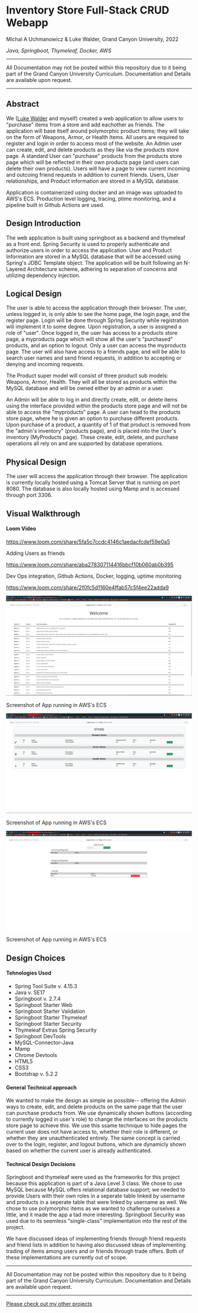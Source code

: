 # Inventory Store Full-Stack CRUD Webapp
Michal A Uchmanowicz & Luke Walder, Grand Canyon University, 2022

*Java, Springboot, Thymeleaf, Docker, AWS*

___

All Documentation may not be posted within this repository due to it being part of the Grand Canyon University Curriculum. Documentation and Details are available upon request. 

___

## Abstract

We ([Luke Walder](https://github.com/lw0545/) and myself) created a web application to allow users to "purchase" items from a store and add eachother as friends. The application will base itself around polymorphic product items; they will take on the form of Weapons, Armor, or Health Items. All users are required to register and login in order to access most of the website. An Admin user can create, edit, and delete products as they like via the products store page. A standard User can "purchase" products from the products store page which will be reflected in their own products page (and users can delete their own products). Users will have a page to view current incoming and outcoing friend requests in addition to current friends. Users, User relationships, and Product information are stored in a MySQL database. 

Application is containerized using docker and an image was uploaded to AWS's ECS. Production level logging, tracing, ptime monitoring, and a pipeline built in Github Actions are used.


## Design Introduction

The web application is built using springboot as a backend and thymeleaf as a front end. Spring Security is used to properly authenticate and authorize users in order to access the application. User and Product Information are stored in a MySQL database that will be accessed using Spring's JDBC Template object. The application will be built following an N-Layered Architecture scheme, adhering to separation of concerns and utilizing dependency injection.

## Logical Design

The user is able to access the application through their browser. The user, unless logged in, is only able to see the home page, the login page, and the register page. Login will be done through Spring Security while registration will implement it to some degree. Upon registration, a user is assigned a role of "user". Once logged in, the user has access to a products store page, a myproducts page which will show all the user's "purchased" products, and an option to logout. Only a user can access the myproducts page. The user will also have access to a friends page, and will be able to search user names and send friend requests, in addition to accepting or denying and incoming requests.

The Product super model will consist of three product sub models: Weapons, Armor, Health. They will all be stored as products within the MySQL database and will be owned either by an admin or a user. 

An Admin will be able to log in and directly create, edit, or delete items using the interface provided within the products store page and will not be able to access the "myproducts" page. A user can head to the products store page, where he is given an option to purchase different products. Upon purchase of a product, a quantity of 1 of that product is removed from the "admin's inventory" (products page), and is placed into the User's inventory (MyProducts page). These create, edit, delete, and purchase operations all rely on and are supported by database operations.

## Physical Design

The user will access the application through their browser. The application is currently locally hosted using a Tomcat Server that is running on port 8080. The database is also locally hosted using Mamp and is accessed through port 3306.

## Visual Walkthrough
#### Loom Video

https://www.loom.com/share/5fa5c7ccdc4146c1aedacfcdef59e0a5


Adding Users as friends

https://www.loom.com/share/aba278307114416bbcf10b060ab0b395


Dev Ops integration, Github Actions, Docker, logging, uptime monitoring

https://www.loom.com/share/2f0fc5d1160e4ffab57c5f4ee22adda9


<div align="left">
<img alt = "Screenshot of App running in AWS's ECS" src="InventoryAWS2.png">
</div>  

Screenshot of App running in AWS's ECS

<div align="left">
<img alt = "Screenshot of App running in AWS's ECS" src="InventoryAWS3.png">
</div>  

Screenshot of App running in AWS's ECS

<div align="left">
<img alt = "Screenshot of App running in AWS's ECS" src="InventoryAWS4.png">
</div>  

Screenshot of App running in AWS's ECS
## Design Choices

#### Tehnologies Used

- Spring Tool Suite v. 4.15.3 
- Java v. SE17  
- Springboot v. 2.7.4 
- Springboot Starter Web  
- Springboot Starter Validation 
- Springboot Starter Thymeleaf  
- Springboot Starter Security 
- Thymeleaf Extras Spring Security  
- Springboot DevTools 
- MySQL-Connector-Java  
- Mamp  
- Chrome Devtools 
- HTML5 
- CSS3  
- Bootstrap v. 5.2.2  

#### General Technical approach

We wanted to make the design as simple as possible-- offering the Admin ways to create, edit, and delete products on the same page that the user can purchase products from. We use dynamically shown buttons (according to currently logged in user's role) to change the interfaces on the products store page to achieve this. We use this ssame technique to hide pages the current user does not have access to, whether their role is different, or whether they are unauthenticated entirely. The same concept is carried over to the login, register, and logout buttons, which are dynamicly shown based on whether the current user is already authenticated.

#### Technical Design Decisions

Springboot and thymeleaf were used as the frameworks for this project because this application is part of a Java Level 3 class. We chose to use MySQL because MySQL offers relational database support; we needed to provide Users with their own roles in a seperate table linked by username and products in a seperate table that were linked by username as well. We chose to use polymorphic items as we wanted to challenge ourselves a little, and it made the app a tad more interesting. Springboot Security was used due to its seemless "single-class" implementation into the rest of the project.

We have discussed ideas of implementing friends through friend requests and friend lists in addition to having also discussed ideas of implementing trading of items among users and or friends through trade offers. Both of these implementations are currently out of scope.

___

All Documentation may not be posted within this repository due to it being part of the Grand Canyon University Curriculum. Documentation and Details are available upon request. 

___
[Please check out my other projects](https://github.com/MikeUchmanowicz/Start-Here)
